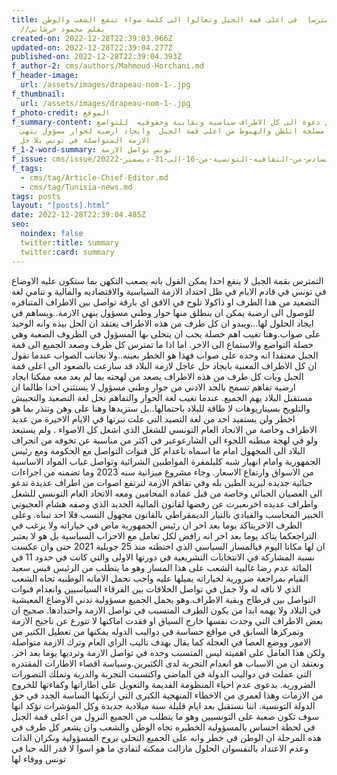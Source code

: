 ```yaml
---
title: كفى تمترسا  في اعلى قمة الجبل وتعالوا الى كلمة سواء تنفع الشعب والوطن
  //بقلم محمود حرشاني
created-on: 2022-12-28T22:39:03.966Z
updated-on: 2022-12-28T22:39:04.277Z
published-on: 2022-12-28T22:39:04.393Z
f_author-2: cms/authors/Mahmoud-Horchani.md
f_header-image:
  url: /assets/images/drapeau-nom-1-.jpg
f_thumbnail:
  url: /assets/images/drapeau-nom-1-.jpg
f_photo-credit: الموقع
f_summary-content: في المقال دعوة الى كل الاطراف سياسية ونقابية وحقوقيه  للتواضع
  امام مصلحة اتلطن والهبوط من اعلى قمة الجبل  وايجاد ارضية لحوار مسؤول ينهى
  الازمة المتواصلة في تونس بلا حل
f_1-2-word-summary: تونس تواصل الازمة
f_issue: cms/issue/العدد-السادس-من-الثقافيه-التونسية-من-16-الى-31-ديسمبر-20222.md
f_tags:
  - cms/tag/Article-Chief-Editor.md
  - cms/tag/Tunisia-news.md
tags: posts
layout: "[posts].html"
date: 2022-12-28T22:39:04.485Z
seo:
  noindex: false
  twitter:title: summary
  twitter:card: summary
---
```

التمترس بقمة الجبل لا ينفع احدا يمكن القول بانه يصعب التكهن  بما ستكون عليه الاوضاع في تونس في قادم الايام في ظل احتداد الازمة السياسية والاقتصاديه والمالية و تنامي لغة التصعيد من هذا الطرف او ذاكولا تلوح في الافق اي بارقة تواصل بين الاطراف المتنافره للوصول الى ارضية يمكن ان ينطلق منها حوار وطني مسؤول ينهي الازمة..ويساهم في ايجاد الحلول لها...ويبدو ان كل طرف من هذه الاطراف يعتقد ان الحل بيده وانه الوحيد على صواب.وهنا تغيب اهم خصلة يجب ان يتحلى بها المسؤول في الظروف الصعبة وهي خصلة التواضع والاستماع الى الاخر. اما اذا ما تمترس كل طرف  وصعد الجميع الى قمة الجبل معتقدا انه وحده على صواب فهذا هو الخطر بعينه..ولا نجانب الصواب عندما نقول ان كل الاطراف المعنية بايجاد حل عاجل لازمة البلاد قد سارعت بالصعود الى اعلى قمة الجبل وبات كل طرف من هذه الاطراف يصعد من لهجته بما لم يعد معه ممكنا ايجاد ارضية تفاهم تسمح بالحد الادني من حوار وطني مسؤول  لا يستثني احدا طالما ان مستقبل البلاد يهم الجميع. عندما تغيب لغة الحوار والتفاهم تحل لغة التصعيد والتجييش والتلويح بسيناريوهات لا طاقة للبلاد باحتمالها..بل ستزيدها وهنا على وهن وتنذر بما هو اخطر ولن يستفيد احد من لغة التصيد التي علت نبرتها في الايام الاخيرة من عديد الاطراف وخاصة من الاتحاد العام التونسي للشغل الذي اشعل كل الاضواء . ولم يستبعد ولو في لهجة مبطنه اللجوء الى الشارعوعبر في اكثر من مناسبة عن تخوفه من انحراف البلاد الى المجهول امام ما اسماه  باعدام كل قنوات التواصل مع الحكومة ومع رئيس الجمهورية  وامام انهيار شبه كليلمقرة المواطنين الشرائية وتواصل غياب المواد الاساسية من الاسواق وارتفاع الاسعار. وجاء مشروع ميزانية سنه 2023 وما تضمنه من اجراءات جبائية  جديده ليزيد الطين بله وفي تفاقم الازمة لترتفع اصوات من اطراف عديدة تدعو الى العصيان الجبائي وخاصة من قبل عماده المحامين ومعه الاتحاد العام التونسي للشغل واطراف عديده اخرىعبرت عن رفضها لقانون المالية الجديد الذي وصفه هشام العجبوني الخبير المحاسب والقيادي بالتيار الديمقراطي بالقانون مجهول النسب فلا احد تبناه. وعلى الطرف الاخريتاكد يوما بعد اخر ان رئيس الجمهورية ماض في خياراته ولا يرغب في التراجعكما يتاكد يوما بعد اخر انه رافض لكل تعامل مع الاحزاب السياسية بل هو لا يعتبر ان لها مكانا اليوم  فيالمسار السياسي الذي اختطته منذ 25 جويلية 2021 حتى وان عكست نسبة المشاركة في الانتخابات التشريعية في دورتها الاولى والتي كانت في حدود 11 في المائة عدم رضا غالبية الشعب على هذا المسار وهو ما يتطلب من الرئيس قيس سعيد القيام بمراجعة ضرورية لخياراته يميلها عليه واجب تحمل الامانه الوطنيه تجاه الشعب الذي لا ناقه له ولا جمل في تواصل الخلافات بين الفرقاء السياسيين وانعدام قنوات التواصل بين قرطاج وبقية الاطراف.وهو يحمل الجميع مسؤولية تدني الاوضاع المعيشية في البلاد ولا يهمه ابدا من يكون الطرف المتسبب في تواصل الازمة واحتدادها. صحيح ان بعض الاطراف التي وجدت نفسها خارج السياق او فقدت اماكنها لا تتورع عن تاجيج الازمة وتمركزها السابق في مواقع حساسة في دواليب الدوله يمكنها من تعطيل الكثير من الامور ووضع العصا في العجلة كما يقال بهدف تاليب الراي العام وترك الازمة متواصلة ولكن هذا العامل على اهميته ليس  المتسبب وحده في تواصل الازمة وترديها يوما بعد اخر. ونعتقد ان من الاسباب هو انعدام التجربة لدى الكثيرين.وسياسة اقصاء الاطارات المقتدره التي عملت في دواليب الدولة في الماضي واكتسبت التجربة والدربة وتملك التصورات الضرورية. بدعوى عدم احياء المنظومة القديمة والتعويل على اطاراتها وكفاءتها للخروج من الازمات وهذا لعمري من الاخطاء المنهجية الكبرى  التي ارتكبها الساسة الجدد في حق الدولة التونسية. اننا نستقبل بعد ايام قليلة سنة ميلادية جديدة وكل المؤشرات تؤكد انها سوف تكون صعبة على التونسيين وهو ما يتطلب من الجميع النزول من اعلى قمة الجبل في لحظة احساس بالمسؤولية الخطيره تجاه الوطن والشعب وان يشعر كل طرف في هذه المرحلة ان الوطن في خطر وانه على الجميع التحلي بروح المسؤولية ونكران الذات وعدم الاعتداد بالنفسوان الحلول مازالت ممكنه لتفادي  ما هو اسوا لا قدر الله حبا في تونس ووفاء لها